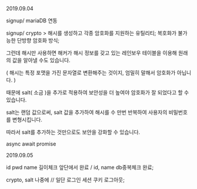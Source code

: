 2019.09.04

signup/ mariaDB 연동


signup/ crypto > 해시를 생성하고 각종 암호화를 지원하는 유틸리티; 복호화가 불가능한 단방향 암호화 방식;

그런데 해시만 사용하면 해커가 해시 정보를 갖고 있는 레인보우 테이블을 이용해 원래의 값을 알아낼 수도 있습니다.

( 해시는 특정 포맷을 가진 문자열로 변환해주는 것이지, 엄밀히 말해서 암호화가 아닙니다. )

때문에 salt( 소금 )을 추가로 적용하여 보안성을 더 높여야 암호화가 잘 되었다고 할 수 있습니다.

salt는 랜덤 값으로써, salt 값을 추가하여 해시를 수 만번 반복하여 사용자의 비밀번호를 변형시킵니다.

따라서 salt를 추가하는 것만으로도 보안을 강화할 수 있습니다.

async await promise



2019.09.05

id pwd name 길이체크 앞단에서 완료 / id, name db중복체크 완료;

crypto, salt 나중에 // 일단 로그인 세션 쿠키 로그아웃;